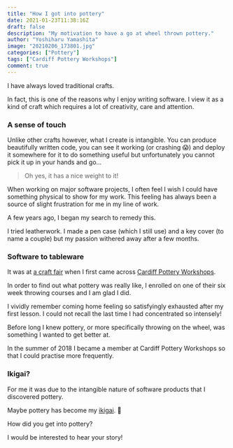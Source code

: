 ```yaml
---
title: "How I got into pottery"
date: 2021-01-23T11:38:16Z
draft: false
description: "My motivation to have a go at wheel thrown pottery."
author: "Yoshiharu Yamashita"
image: "20210206_173801.jpg"
categories: ["Pottery"]
tags: ["Cardiff Pottery Workshops"]
comment: true
---
```


I have always loved traditional crafts.

In fact, this is one of the reasons why I enjoy writing software. I view it as a kind of craft which requires a lot of creativity, care and attention.

### A sense of touch

Unlike other crafts however, what I create is intangible. You can produce beautifully written code, you can see it working (or crashing :scream:) and deploy it somewhere for it to do something useful but unfortunately you cannot pick it up in your hands and go...

> Oh yes, it has a nice weight to it!

When working on major software projects, I often feel I wish I could have something physical to show for my work. This feeling has always been a source of slight frustration for me in my line of work.

A few years ago, I began my search to remedy this.

I tried leatherwork. I made a pen case (which I still use) and a key cover (to name a couple) but my passion withered away after a few months.

### Software to tableware

It was at [a craft fair](https://www.craftfestival.co.uk/Cardiff) when I first came across [Cardiff Pottery Workshops](http://www.cardiffpotteryworkshops.com/).

In order to find out what pottery was really like, I enrolled on one of their six week throwing courses and I am glad I did.

I vividly remember coming home feeling so satisfyingly exhausted after my first lesson. I could not recall the last time I had concentrated so intensely!

Before long I knew pottery, or more specifically throwing on the wheel, was something I wanted to get better at.

In the summer of 2018 I became a member at Cardiff Pottery Workshops so that I could practise more frequently.

### Ikigai?

For me it was due to the intangible nature of software products that I discovered pottery.

Maybe pottery has become my [ikigai](https://en.wikipedia.org/wiki/Ikigai). :thinking:

How did you get into pottery?

I would be interested to hear your story!
